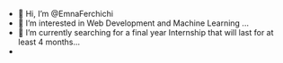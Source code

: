 - 👋 Hi, I’m @EmnaFerchichi
- 👀 I’m interested in Web Development and Machine Learning ...
- 🌱 I’m currently searching for a final year Internship that will last for at least 4 months...
- 

<!---
EmnaFerchichi/EmnaFerchichi is a ✨ special ✨ repository because its `README.md` (this file) appears on your GitHub profile.
You can click the Preview link to take a look at your changes.
--->
